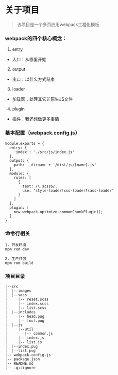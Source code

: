 # 关于项目

>该项目是一个多页应用webpack工程化模板

### webpack的四个核心概念：
1. entry
- 入口：从哪里开始
2. output
- 出口：以什么方式结束
3. loader
- 加载器：处理其它非原生JS文件
4. plugin
- 插件：我还想做更多事情

### 基本配置（webpack.config.js）
```
module.exports = {
  entry: {
    'index': './src/js/index.js'
  },
  output: {
    path: __dirname + '/dist/js/[name].js'
  },
  module: {
    rules: [
      {
        test: /\.scss$/,
        use: 'style-loader!css-loader!sass-loader'
      }
    ]
  },
  plugin: [
    new webpack.optimize.commonChunkPlugin();
  ]
}
```
### 命令行相关
```
1. 开发环境
npm run dev

2. 生产打包
npm run build
```

### 项目目录
```
|--src
|  |--images
|  |--sass
|     |-- reset.scss
|     |-- index.scss
|     |-- list.scss
|  |--includes
|     |-- head.pug
|     |-- foot.pug
|  |--js
|     |--util
|        |-- common.js 
|     |-- index.js 
|     |-- list.js
|  |--index.pug  
|  |--list.pug  
|-- webpack.config.js  
|-- package.json  
|-- README.md  
|-- .gitignore  
```